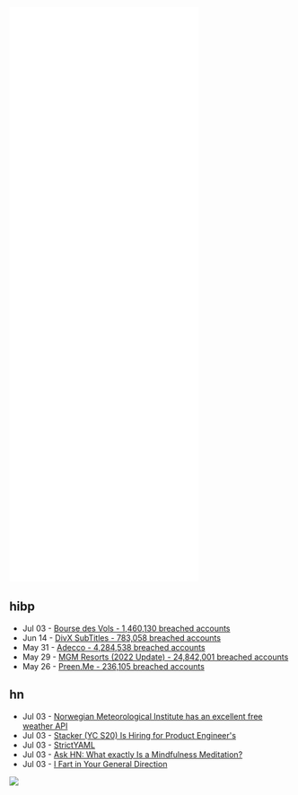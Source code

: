 ![Metrics](https://raw.githubusercontent.com/phixion/phixion/master/metrics.svg)

## hibp

<!--
for https://github.com/phixion/phixion/blob/main/.github/workflows/feeds.yml
-->
<!--START_SECTION:haveibeenpwnd-->
- Jul 03 - [Bourse des Vols - 1,460,130 breached accounts](https://haveibeenpwned.com/PwnedWebsites#BourseDesVols)
- Jun 14 - [DivX SubTitles - 783,058 breached accounts](https://haveibeenpwned.com/PwnedWebsites#DivXSubTitles)
- May 31 - [Adecco - 4,284,538 breached accounts](https://haveibeenpwned.com/PwnedWebsites#Adecco)
- May 29 - [MGM Resorts (2022 Update) - 24,842,001 breached accounts](https://haveibeenpwned.com/PwnedWebsites#MGM2022Update)
- May 26 - [Preen.Me - 236,105 breached accounts](https://haveibeenpwned.com/PwnedWebsites#PreenMe)
<!--END_SECTION:haveibeenpwnd-->

## hn

<!--
for https://github.com/phixion/phixion/blob/main/.github/workflows/feeds.yml
-->
<!--START_SECTION:hn-->
- Jul 03 - [Norwegian Meteorological Institute has an excellent free weather API](https://developer.yr.no/)
- Jul 03 - [Stacker (YC S20) Is Hiring for Product Engineer's](https://apply.workable.com/stackerhq/j/32E1D43CF5/)
- Jul 03 - [StrictYAML](https://hitchdev.com/strictyaml/)
- Jul 03 - [Ask HN: What exactly Is a Mindfulness Meditation?](https://news.ycombinator.com/item?id=31965367)
- Jul 03 - [I Fart in Your General Direction](https://aspectsofhistory.com/i-fart-in-your-general-direction/)
<!--END_SECTION:hn-->

<!--
for https://yhype.me
-->
![](https://hit.yhype.me/github/profile?user_id=13013670)
